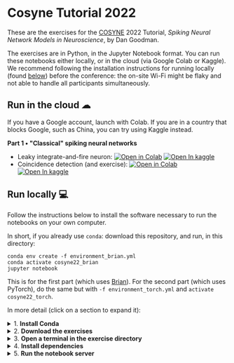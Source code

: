 # Cosyne Tutorial 2022

These are the exercises for the [COSYNE](https://www.cosyne.org/) 2022 Tutorial, _Spiking Neural Network Models in Neuroscience_, by Dan Goodman.

The exercises are in Python, in the Jupyter Notebook format.
You can run these notebooks either locally, or in the cloud (via Google Colab or Kaggle). 
We recommend following the installation instructions for running locally
(found [below](#run-locally-)) before the conference: the on-site
Wi-Fi might be flaky and not able to handle all participants simultaneously.



## Run in the cloud ☁

If you have a Google account, launch with Colab.
If you are in a country that blocks Google, such as China, you can try
using Kaggle instead.

**Part 1 • "Classical" spiking neural networks**

* Leaky integrate-and-fire neuron: 
[![Open in Colab](https://colab.research.google.com/assets/colab-badge.svg)](https://colab.research.google.com/github/neural-reckoning/cosyne-tutorial-2022/blob/main/1-lif.ipynb) 
[![Open In kaggle](https://kaggle.com/static/images/open-in-kaggle.svg)](https://kaggle.com/kernels/welcome?src=https://raw.githubusercontent.com/neural-reckoning/cosyne-tutorial-2022/main/1-lif.ipynb)
* Coincidence detection (and exercise): 
[![Open in Colab](https://colab.research.google.com/assets/colab-badge.svg)](https://colab.research.google.com/github/neural-reckoning/cosyne-tutorial-2022/blob/main/2-coincidence-detection.ipynb) 
[![Open In kaggle](https://kaggle.com/static/images/open-in-kaggle.svg)](https://kaggle.com/kernels/welcome?src=https://raw.githubusercontent.com/neural-reckoning/cosyne-tutorial-2022/main/2-coincidence-detection.ipynb)


## Run locally 💻 

Follow the instructions below to install the software 
necessary to run the notebooks on your own computer.

In short, if you already use `conda`:
download this repository, and run, in this directory:
```
conda env create -f environment_brian.yml
conda activate cosyne22_brian
jupyter notebook
```
This is for the first part (which uses [Brian](https://brian2.readthedocs.io/)).
For the second part (which uses PyTorch), do the same 
but with `-f environment_torch.yml` and `activate cosyne22_torch`.

In more detail (click on a section to expand it):

<details>
<summary>1. <b>Install Conda</b></summary>

- If you do not have `conda` already installed, 
  download and run the latest _Miniconda_ installer for your OS 
  [here](https://docs.conda.io/en/latest/miniconda.html#latest-miniconda-installer-links).  

- In step 5 of the installer ("Advanced Options") tick the checkbox next to 
  "Add Miniconda3 to my PATH environment variable".
</details>

<details>
<summary>2. <b>Download the exercises</b></summary>

- Here on GitHub, at the top of the page, click the green "Code" button 
  and "Download ZIP", then uncompress the downloaded `.zip`.

- Alternatively, if you use Git, you can optionally fork and `git clone` this repository.
</details>

<details>
<summary>3. <b>Open a terminal in the exercise directory</b></summary>

- On Windows, either search the Start menu for the built-in 'Command Prompt', 
  or install the more modern [Windows Terminal](https://github.com/microsoft/terminal#readme)
  from the Microsoft Store ([link](https://www.microsoft.com/store/productId/9N0DX20HK701)).

- To run the commands in the following steps, either type or copy-paste them
  into the terminal, and then hit `Enter`.

- After starting the terminal, you can use the `cd` command to point it
  to the exercise directory. For example, if you extracted the `.zip` contents
  to `C:\Users\jane\Desktop`, run
  ```
  cd C:\Users\jane\Desktop\cosyne-tutorial-2022-main
  ```
  Your final directory should be the one where this `README.md` 
  and the `environent_….yml` files are located.
</details>

<details>
<summary>4. <b>Install dependencies</b></summary>

- With your terminal pointing to the exercise directory, run the following commands.
  ```
  conda env create -f environment_brian.yml
  ```
  This will download and install all dependencies. It can take a while.
  
- If any errors pop up, try restarting your terminal with elevated privileges
  (on Windows: "Run as Administrator"), and run the above command again.

- When the installation was succesful, run
  ```
  conda activate cosyne22_brian
  ```
  This makes sure all commands next launched from the current terminal
  will use the software installed with the previous command.

</details>

<details>
<summary>5. <b>Run the notebook server</b></summary>

- Still in this terminal in the exercise directory,
  with the `cosyne22_brian` conda environment activated, run
  ```
  jupyter notebook
  ```
  This should open your browser, showing a list of the files in the current directory. 

- Click on one of the exercise notebook files to open it.
  Try running some of the cells using `Shift`-`Enter`.
  If no error apear below these cells: congratulations! The installation was succesful.

- Some more information on how to work with a Jupyter Notebook can be found
  e.g. [here](https://realpython.com/jupyter-notebook-introduction/#running-cells).

- When you are done with the notebooks, you can exit the notebook server application
  that is still running in your terminal with `Ctrl`-`c`
</details>
